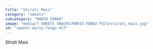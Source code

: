 ```yaml
---
title: "Stirati Mais"
category: "sweets"
subcategory: "MARIO FONGO"
image: "media/7 SWEETS SNACKS/MARIO FONGO PICS/stirati_mais.jpg"
id: "sweets-mario-fongo-427"
---
```


Stirati Mais
